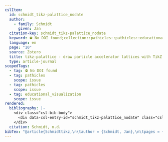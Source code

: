 ```yaml
---
cslItem:
  id: schmidt_tikz-palattice_nodate
  author:
    - family: Schmidt
      given: Jan
  citation-key: schmidt_tikz-palattice_nodate
  keyword: ⛔ No DOI found;collection::pathicles::pathicles::educational_visualization
  language: en
  page: "10"
  source: Zotero
  title: tikz-palattice - draw particle accelerator lattices with TikZ
  type: article-journal
scopedTags:
  - tag: ⛔ No DOI found
  - tag: pathicles
    scope: issue
  - tag: pathicles
    scope: issue
  - tag: educational_visualization
    scope: issue
rendered:
  bibliography: |-
    <div class="csl-bib-body">
      <div data-csl-entry-id="schmidt_tikz-palattice_nodate" class="csl-entry">Schmidt, J. n.d.. <i>tikz-palattice - draw particle accelerator lattices with TikZ</i>. 10.</div>
    </div>
  citation: Schmidt, n.d.
bibTex: "@article{Schmidttikz,\n\tauthor = {Schmidt, Jan},\n\tpages = {10},\n\ttitle = {tikz-palattice - draw particle accelerator lattices with {TikZ}},\n}\n\n"
---
```

